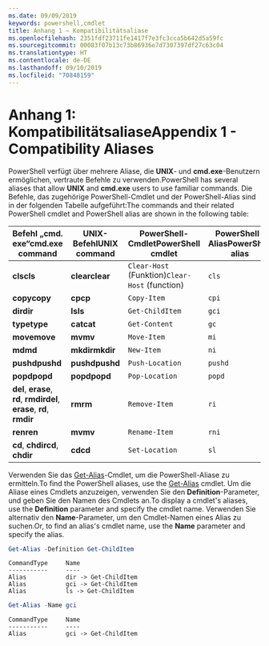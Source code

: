 ```yaml
---
ms.date: 09/09/2019
keywords: powershell,cmdlet
title: Anhang 1 – Kompatibilitätsaliase
ms.openlocfilehash: 2351fdf23711fe1417f7e3fc3cca5b642d5a59fc
ms.sourcegitcommit: 00083f07b13c73b86936e7d7307397df27c63c04
ms.translationtype: HT
ms.contentlocale: de-DE
ms.lasthandoff: 09/10/2019
ms.locfileid: "70848159"
---
```

# <a name="appendix-1---compatibility-aliases"></a><span data-ttu-id="89f51-103">Anhang 1: Kompatibilitätsaliase</span><span class="sxs-lookup"><span data-stu-id="89f51-103">Appendix 1 - Compatibility Aliases</span></span>

<span data-ttu-id="89f51-104">PowerShell verfügt über mehrere Aliase, die **UNIX**- und **cmd.exe**-Benutzern ermöglichen, vertraute Befehle zu verwenden.</span><span class="sxs-lookup"><span data-stu-id="89f51-104">PowerShell has several aliases that allow **UNIX** and **cmd.exe** users to use familiar commands.</span></span>
<span data-ttu-id="89f51-105">Die Befehle, das zugehörige PowerShell-Cmdlet und der PowerShell-Alias sind in der folgenden Tabelle aufgeführt:</span><span class="sxs-lookup"><span data-stu-id="89f51-105">The commands and their related PowerShell cmdlet and PowerShell alias are shown in the following table:</span></span>

|<span data-ttu-id="89f51-106">Befehl „cmd. exe“</span><span class="sxs-lookup"><span data-stu-id="89f51-106">cmd.exe command</span></span>|<span data-ttu-id="89f51-107">UNIX-Befehl</span><span class="sxs-lookup"><span data-stu-id="89f51-107">UNIX command</span></span>|<span data-ttu-id="89f51-108">PowerShell-Cmdlet</span><span class="sxs-lookup"><span data-stu-id="89f51-108">PowerShell cmdlet</span></span>|<span data-ttu-id="89f51-109">PowerShell-Alias</span><span class="sxs-lookup"><span data-stu-id="89f51-109">PowerShell alias</span></span>|
|---------------|----------------|--------------|------------|
|<span data-ttu-id="89f51-110">**cls**</span><span class="sxs-lookup"><span data-stu-id="89f51-110">**cls**</span></span>|<span data-ttu-id="89f51-111">**clear**</span><span class="sxs-lookup"><span data-stu-id="89f51-111">**clear**</span></span>|<span data-ttu-id="89f51-112">`Clear-Host` (Funktion)</span><span class="sxs-lookup"><span data-stu-id="89f51-112">`Clear-Host` (function)</span></span>|`cls`|
|<span data-ttu-id="89f51-113">**copy**</span><span class="sxs-lookup"><span data-stu-id="89f51-113">**copy**</span></span>|<span data-ttu-id="89f51-114">**cp**</span><span class="sxs-lookup"><span data-stu-id="89f51-114">**cp**</span></span>|`Copy-Item`|`cpi`|
|<span data-ttu-id="89f51-115">**dir**</span><span class="sxs-lookup"><span data-stu-id="89f51-115">**dir**</span></span>|<span data-ttu-id="89f51-116">**ls**</span><span class="sxs-lookup"><span data-stu-id="89f51-116">**ls**</span></span>|`Get-ChildItem`|`gci`|
|<span data-ttu-id="89f51-117">**type**</span><span class="sxs-lookup"><span data-stu-id="89f51-117">**type**</span></span>|<span data-ttu-id="89f51-118">**cat**</span><span class="sxs-lookup"><span data-stu-id="89f51-118">**cat**</span></span>|`Get-Content`|`gc`|
|<span data-ttu-id="89f51-119">**move**</span><span class="sxs-lookup"><span data-stu-id="89f51-119">**move**</span></span>|<span data-ttu-id="89f51-120">**mv**</span><span class="sxs-lookup"><span data-stu-id="89f51-120">**mv**</span></span>|`Move-Item`|`mi`|
|<span data-ttu-id="89f51-121">**md**</span><span class="sxs-lookup"><span data-stu-id="89f51-121">**md**</span></span>|<span data-ttu-id="89f51-122">**mkdir**</span><span class="sxs-lookup"><span data-stu-id="89f51-122">**mkdir**</span></span>|`New-Item`|`ni`|
|<span data-ttu-id="89f51-123">**pushd**</span><span class="sxs-lookup"><span data-stu-id="89f51-123">**pushd**</span></span>|<span data-ttu-id="89f51-124">**pushd**</span><span class="sxs-lookup"><span data-stu-id="89f51-124">**pushd**</span></span>|`Push-Location`|`pushd`|
|<span data-ttu-id="89f51-125">**popd**</span><span class="sxs-lookup"><span data-stu-id="89f51-125">**popd**</span></span>|<span data-ttu-id="89f51-126">**popd**</span><span class="sxs-lookup"><span data-stu-id="89f51-126">**popd**</span></span>|`Pop-Location`|`popd`|
|<span data-ttu-id="89f51-127">**del**, **erase**, **rd**, **rmdir**</span><span class="sxs-lookup"><span data-stu-id="89f51-127">**del**, **erase**, **rd**, **rmdir**</span></span>|<span data-ttu-id="89f51-128">**rm**</span><span class="sxs-lookup"><span data-stu-id="89f51-128">**rm**</span></span>|`Remove-Item`|`ri`|
|<span data-ttu-id="89f51-129">**ren**</span><span class="sxs-lookup"><span data-stu-id="89f51-129">**ren**</span></span>|<span data-ttu-id="89f51-130">**mv**</span><span class="sxs-lookup"><span data-stu-id="89f51-130">**mv**</span></span>|`Rename-Item`|`rni`|
|<span data-ttu-id="89f51-131">**cd**, **chdir**</span><span class="sxs-lookup"><span data-stu-id="89f51-131">**cd**, **chdir**</span></span>|<span data-ttu-id="89f51-132">**cd**</span><span class="sxs-lookup"><span data-stu-id="89f51-132">**cd**</span></span>|`Set-Location`|`sl`|

<span data-ttu-id="89f51-133">Verwenden Sie das [Get-Alias](/powershell/module/Microsoft.PowerShell.Utility/Get-Alias)-Cmdlet, um die PowerShell-Aliase zu ermitteln.</span><span class="sxs-lookup"><span data-stu-id="89f51-133">To find the PowerShell aliases, use the [Get-Alias](/powershell/module/Microsoft.PowerShell.Utility/Get-Alias) cmdlet.</span></span> <span data-ttu-id="89f51-134">Um die Aliase eines Cmdlets anzuzeigen, verwenden Sie den **Definition**-Parameter, und geben Sie den Namen des Cmdlets an.</span><span class="sxs-lookup"><span data-stu-id="89f51-134">To display a cmdlet's aliases, use the **Definition** parameter and specify the cmdlet name.</span></span>
<span data-ttu-id="89f51-135">Verwenden Sie alternativ den **Name**-Parameter, um den Cmdlet-Namen eines Alias zu suchen.</span><span class="sxs-lookup"><span data-stu-id="89f51-135">Or, to find an alias's cmdlet name, use the **Name** parameter and specify the alias.</span></span>

```powershell
Get-Alias -Definition Get-ChildItem
```

```Output
CommandType     Name
-----------     ----
Alias           dir -> Get-ChildItem
Alias           gci -> Get-ChildItem
Alias           ls -> Get-ChildItem
```

```powershell
Get-Alias -Name gci
```

```Output
CommandType     Name
-----------     ----
Alias           gci -> Get-ChildItem
```
